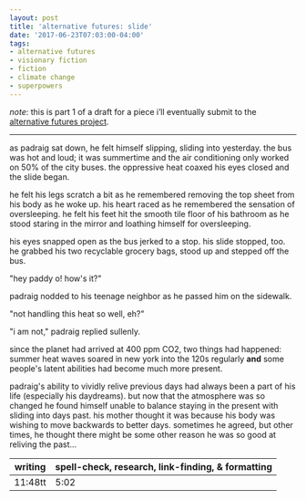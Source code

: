 ```yaml
---
layout: post
title: 'alternative futures: slide'
date: '2017-06-23T07:03:00-04:00'
tags:
- alternative futures
- visionary fiction
- fiction
- climate change
- superpowers
--- 
```


_note_: this is part 1 of a draft for a piece i’ll eventually submit to the [alternative futures project](http://colabradio.mit.edu/category/alternative-futures/). 

---

as padraig sat down, he felt himself slipping, sliding into yesterday. the bus was hot and loud; it was summertime and the air conditioning only worked on 50% of the city buses. the oppressive heat coaxed his eyes closed and the slide began. 

he felt his legs scratch a bit as he remembered removing the top sheet from his body as he woke up. his heart raced as he remembered the sensation of oversleeping. he felt his feet hit the smooth tile floor of his bathroom as he stood staring in the mirror and loathing himself for oversleeping. 

his eyes snapped open as the bus jerked to a stop. his slide stopped, too. he grabbed his two recyclable grocery bags, stood up and stepped off the bus. 

"hey paddy o! how's it?"

padraig nodded to his teenage neighbor as he passed him on the sidewalk.

"not handling this heat so well, eh?" 

"i am not," padraig replied sullenly.

since the planet had arrived at 400 ppm CO2, two things had happened: summer heat waves soared in new york into the 120s regularly **and** some people's latent abilities had become much more present. 

padraig's ability to vividly relive previous days had always been a part of his life (especially his daydreams). but now that the atmosphere was so changed he found himself unable to balance staying in the present with sliding into days past. his mother thought it was because his body was wishing to move backwards to better days. sometimes he agreed, but other times, he thought there might be some other reason he was so good at reliving the past...

<table>
	<thead>
		<tr>
			<th>writing</th>
			<th>spell-check, research, link-finding, & formatting</th>
		</tr>
	</thead>
	<tbody>
		<tr>
			<td>11:48tt</td>
			<td>5:02</td>
		</tr>
	</tbody>
</table>